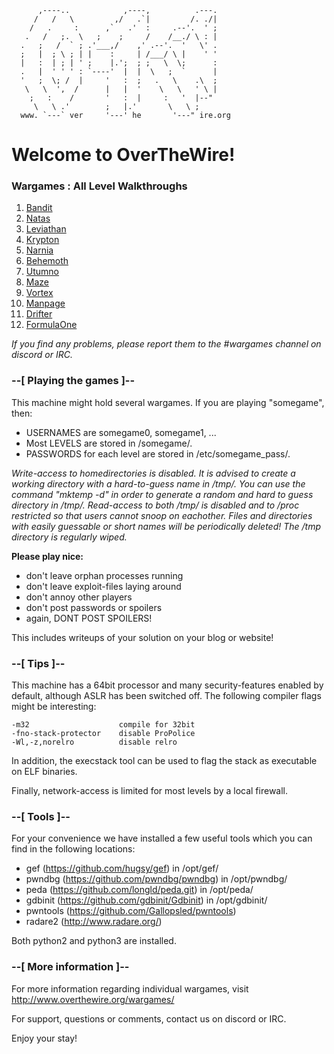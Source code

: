 ```
      ,----..            ,----,          .---.
     /   /   \         ,/   .`|         /. ./|
    /   .     :      ,`   .'  :     .--'.  ' ;
   .   /   ;.  \   ;    ;     /    /__./ \ : |
  .   ;   /  ` ; .'___,/    ,' .--'.  '   \' .
  ;   |  ; \ ; | |    :     | /___/ \ |    ' '
  |   :  | ; | ' ;    |.';  ; ;   \  \;      :
  .   |  ' ' ' : `----'  |  |  \   ;  `      |
  '   ;  \; /  |     '   :  ;   .   \    .\  ;
   \   \  ',  /      |   |  '    \   \   ' \ |
    ;   :    /       '   :  |     :   '  |--"
     \   \ .'        ;   |.'       \   \ ;
  www. `---` ver     '---' he       '---" ire.org
```
# Welcome to OverTheWire!

### Wargames : All Level Walkthroughs

1. [Bandit](Bandit.md)
2. [Natas](Natas.md)
3. [Leviathan](Leviathan.md)
4. [Krypton](Krypton.md)
5. [Narnia](Narnia.md)
6. [Behemoth](Behemoth.md)
7. [Utumno](Utumno.md)
8. [Maze](Maze.md)
9. [Vortex](Vortex.md)
10. [Manpage](Manpage.md)
11. [Drifter](Drifter.md)
12. [FormulaOne](FormulaOne.md)

_If you find any problems, please report them to the #wargames channel on discord or IRC._

### --[ Playing the games ]--

This machine might hold several wargames.
If you are playing "somegame", then:

* USERNAMES are somegame0, somegame1, ...
* Most LEVELS are stored in /somegame/.
* PASSWORDS for each level are stored in /etc/somegame_pass/.


_Write-access to homedirectories is disabled. It is advised to create a working directory with a hard-to-guess name in /tmp/.  You can use the command "mktemp -d" in order to generate a random and hard to guess directory in /tmp/.  Read-access to both /tmp/ is disabled and to /proc restricted so that users cannot snoop on eachother. Files and directories with easily guessable or short names will be periodically deleted! The /tmp directory is regularly wiped._

**Please play nice:**

* don't leave orphan processes running
* don't leave exploit-files laying around
* don't annoy other players
* don't post passwords or spoilers
* again, DONT POST SPOILERS!

This includes writeups of your solution on your blog or website!

### --[ Tips ]--

This machine has a 64bit processor and many security-features enabled by default, although ASLR has been switched off.  The following compiler flags might be interesting:

    -m32                    compile for 32bit
    -fno-stack-protector    disable ProPolice
    -Wl,-z,norelro          disable relro

  In addition, the execstack tool can be used to flag the stack as
  executable on ELF binaries.

  Finally, network-access is limited for most levels by a local
  firewall.

### --[ Tools ]--

 For your convenience we have installed a few useful tools which you can find
 in the following locations:

* gef (https://github.com/hugsy/gef) in /opt/gef/
* pwndbg (https://github.com/pwndbg/pwndbg) in /opt/pwndbg/
* peda (https://github.com/longld/peda.git) in /opt/peda/
* gdbinit (https://github.com/gdbinit/Gdbinit) in /opt/gdbinit/
* pwntools (https://github.com/Gallopsled/pwntools)
* radare2 (http://www.radare.org/)

Both python2 and python3 are installed.

### --[ More information ]--

For more information regarding individual wargames, visit http://www.overthewire.org/wargames/

For support, questions or comments, contact us on discord or IRC.

Enjoy your stay!
